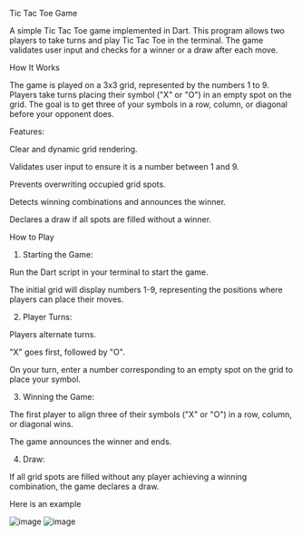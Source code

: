 Tic Tac Toe Game

A simple Tic Tac Toe game implemented in Dart. This program allows two players to take turns and play Tic Tac Toe in the terminal. The game validates user input and checks for a winner or a draw after each move.

How It Works

The game is played on a 3x3 grid, represented by the numbers 1 to 9. Players take turns placing their symbol ("X" or "O") in an empty spot on the grid. The goal is to get three of your symbols in a row, column, or diagonal before your opponent does.

Features:

Clear and dynamic grid rendering.

Validates user input to ensure it is a number between 1 and 9.

Prevents overwriting occupied grid spots.

Detects winning combinations and announces the winner.

Declares a draw if all spots are filled without a winner.

How to Play

1. Starting the Game:

Run the Dart script in your terminal to start the game.

The initial grid will display numbers 1-9, representing the positions where players can place their moves.

2. Player Turns:

Players alternate turns.

"X" goes first, followed by "O".

On your turn, enter a number corresponding to an empty spot on the grid to place your symbol.

3. Winning the Game:

The first player to align three of their symbols ("X" or "O") in a row, column, or diagonal wins.

The game announces the winner and ends.

4. Draw:

If all grid spots are filled without any player achieving a winning combination, the game declares a draw.

Here is an example 

![image](https://github.com/user-attachments/assets/b64efa39-9553-4375-b582-d1aa5126b561)
![image](https://github.com/user-attachments/assets/b5ebfc59-f662-418d-9eb6-bb848ac686a3)




